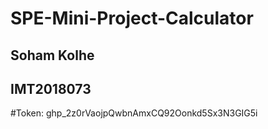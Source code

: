 # SPE-Mini-Project-Calculator

## Soham Kolhe
## IMT2018073

#Token: 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
